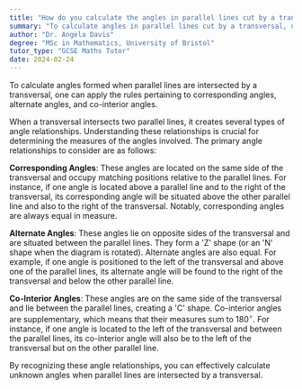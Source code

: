 ```yaml
---
title: "How do you calculate the angles in parallel lines cut by a transversal?"
summary: "To calculate angles in parallel lines cut by a transversal, use corresponding, alternate, and co-interior angle rules."
author: "Dr. Angela Davis"
degree: "MSc in Mathematics, University of Bristol"
tutor_type: "GCSE Maths Tutor"
date: 2024-02-24
---
```


To calculate angles formed when parallel lines are intersected by a transversal, one can apply the rules pertaining to corresponding angles, alternate angles, and co-interior angles.

When a transversal intersects two parallel lines, it creates several types of angle relationships. Understanding these relationships is crucial for determining the measures of the angles involved. The primary angle relationships to consider are as follows:

**Corresponding Angles**: These angles are located on the same side of the transversal and occupy matching positions relative to the parallel lines. For instance, if one angle is located above a parallel line and to the right of the transversal, its corresponding angle will be situated above the other parallel line and also to the right of the transversal. Notably, corresponding angles are always equal in measure.

**Alternate Angles**: These angles lie on opposite sides of the transversal and are situated between the parallel lines. They form a 'Z' shape (or an 'N' shape when the diagram is rotated). Alternate angles are also equal. For example, if one angle is positioned to the left of the transversal and above one of the parallel lines, its alternate angle will be found to the right of the transversal and below the other parallel line.

**Co-Interior Angles**: These angles are on the same side of the transversal and lie between the parallel lines, creating a 'C' shape. Co-interior angles are supplementary, which means that their measures sum to $180^\circ$. For instance, if one angle is located to the left of the transversal and between the parallel lines, its co-interior angle will also be to the left of the transversal but on the other parallel line.

By recognizing these angle relationships, you can effectively calculate unknown angles when parallel lines are intersected by a transversal.
    